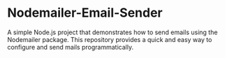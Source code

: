 # Nodemailer-Email-Sender
A simple Node.js project that demonstrates how to send emails using the Nodemailer package. This repository provides a quick and easy way to configure and send mails programmatically.
